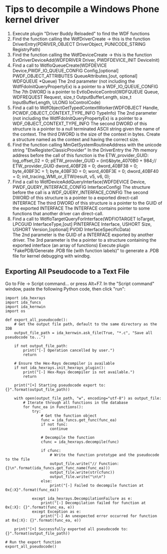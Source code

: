 # Tips to decompile a Windows Phone kernel driver

1. Execute plugin "Driver Buddy Reloaded" to find the WDF functions
2. Find the function calling the WdfDriverCreate -> this is the function DriverEntry(PDRIVER_OBJECT DriverObject, PUNICODE_STRING RegistryPath)
3. Find the function calling the WdfDeviceCreate -> this is the function EvtDriverDeviceAdd(WDFDRIVER Driver, PWDFDEVICE_INIT DeviceInit)
4. Find a call to WdfIoQueueCreate(WDFDEVICE Device,PWDF_IO_QUEUE_CONFIG Config,[optional] PWDF_OBJECT_ATTRIBUTES QueueAttributes,[out, optional] WDFQUEUE *Queue)
	The 2nd parameter (not including the WdfFdoInitQueryPropertyEx) is a pointer to a WDF_IO_QUEUE_CONFIG
		The 7th DWORD is a pointer to EvtIoDeviceControl(WDFQUEUE Queue, WDFREQUEST Request, size_t OutputBufferLength, size_t InputBufferLength, ULONG IoControlCode)
5. Find a call to WdfObjectGetTypedContextWorker(WDFOBJECT Handle, PCWDF_OBJECT_CONTEXT_TYPE_INFO TypeInfo)
	The 2nd parameter (not including the WdfFdoInitQueryPropertyEx) is a pointer to a WDF_OBJECT_CONTEXT_TYPE_INFO
		The second DWORD of this structure is a pointer to a null terminated ASCII string given the name of the context.
		The third DWORD is the size of the context in bytes.
	Create a structure named as the context and having the correct size.
6. Find the function calling MmGetSystemRoutineAddress with the unicode string "EtwRegisterClassicProvider"
	In the DriverEntry the 7th memory address before the call of this function is the ETW_provider_GUID:
	  log_offset_02 = 0;
      pETW_provider_GUID = (int)&byte_4070B0 + 984;// ETW_provider_GUID
      dword_40BF28 = 0;
      dword_40BF38 = 0;
      byte_40BF3C = 1;
      byte_40BF3D = 0;
      word_40BF3E = 0;
      dword_40BF40 = 0;
      init_tracing_WMI_or_ETW(result, v5, v6, 0);
7. Find a call to WdfDeviceAddQueryInterface(WDFDEVICE Device, PWDF_QUERY_INTERFACE_CONFIG InterfaceConfig)
	The structure before the call is a WDF_QUERY_INTERFACE_CONFIG
		The second DWORD of this structure is a pointer to a exported direct-call INTERFACE
		The third DWORD of this structure is a pointer to the GUID of the exported INTERFACE
			The INTERFACE contains pointer to some functions that another driver can direct-call.
8. Find a call to WdfIoTargetQueryForInterface(WDFIOTARGET IoTarget, LPCGUID InterfaceType,[out] PINTERFACE Interface, USHORT Size, USHORT Version,[optional] PVOID InterfaceSpecificData)	
	The 2nd parameter is the GUID of a INTERFACE exported by another driver.
	The 3rd parameter is the a pointer to a structure containing the exported interface (an array of functions)
Execute plugin "FakePDB/Generate .PDB file (with function labels)" to generate a .PDB file for kernel debugging with windbg.

## Exporting All Pseudocode to a Text File
Go to File -> Script command... or press Alt+F7.
In the "Script command" window, paste the following Python code, then click "run":

```
import ida_hexrays
import ida_funcs
import ida_kernwin
import os

def export_all_pseudocode():
    # Get the output file path, default to the same directory as the IDB
    output_file_path = ida_kernwin.ask_file(True, "*.c", "Save all pseudocode to...")

    if not output_file_path:
        print("[-] Operation cancelled by user.")
        return

    # Ensure the Hex-Rays decompiler is available
    if not ida_hexrays.init_hexrays_plugin():
        print("[-] Hex-Rays decompiler is not available.")
        return

    print("[+] Starting pseudocode export to: {}".format(output_file_path))

    with open(output_file_path, "w", encoding="utf-8") as output_file:
        # Iterate through all functions in the database
        for func_ea in Functions():
            try:
                # Get the function object
                func = ida_funcs.get_func(func_ea)
                if not func:
                    continue

                # Decompile the function
                cfunc = ida_hexrays.decompile(func)

                if cfunc:
                    # Write the function prototype and the pseudocode to the file
                    output_file.write("// Function: {}\n".format(ida_funcs.get_func_name(func_ea)))
                    output_file.write(str(cfunc))
                    output_file.write("\n\n")
                else:
                    print("[-] Failed to decompile function at 0x{:X}".format(func_ea))

            except ida_hexrays.DecompilationFailure as e:
                print("[-] Decompilation failed for function at 0x{:X}: {}".format(func_ea, e))
            except Exception as e:
                print("[-] An unexpected error occurred for function at 0x{:X}: {}".format(func_ea, e))

    print("[+] Successfully exported all pseudocode to: {}".format(output_file_path))

# Run the export function
export_all_pseudocode()
```
